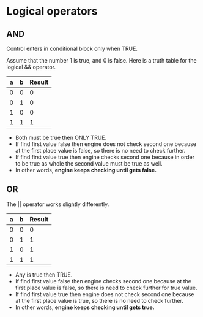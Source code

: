 # Logical operators

## AND

Control enters in conditional block only when TRUE.

Assume that the number 1 is true, and 0 is false. Here is a truth table for the logical && operator.

| a | b | Result |
|---|---|--------|
| 0 | 0 | 0      |
| 0 | 1 | 0      |
| 1 | 0 | 0      |
| 1 | 1 | 1      |

* Both must be true then ONLY TRUE.
* If find first value false then engine does not check second one because at the first place value is false, so there is no need to check further.
* If find first value true then engine checks second one because in order to be true as whole the second value must be true as well.
* In other words, **engine keeps checking until gets false.**

## OR

The \|\| operator works slightly differently.

| a | b | Result |
|---|---|--------|
| 0 | 0 | 0      |
| 0 | 1 | 1      |
| 1 | 0 | 1      |
| 1 | 1 | 1      |

* Any is true then TRUE.
* If find first value false then engine checks second one because at the first place value is false, so there is need to check further for true value.
* If find first value true then engine does not check second one because at the first place value is true, so there is no need to check further.
* In other words, **engine keeps checking until gets true.**
